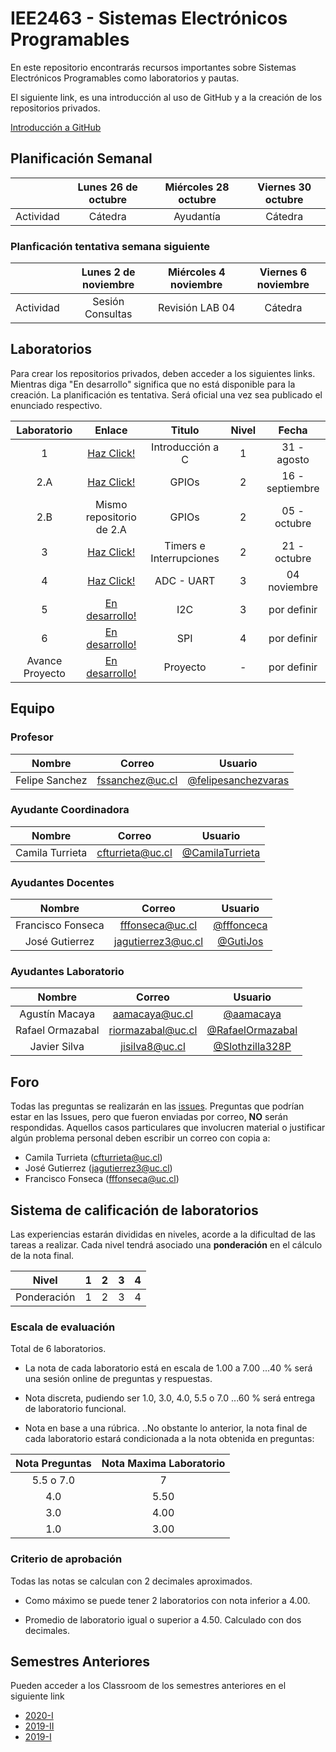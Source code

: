 # IEE2463 - Sistemas Electrónicos Programables

En este repositorio encontrarás recursos importantes sobre Sistemas Electrónicos Programables como laboratorios y pautas. 

El siguiente link, es una introducción al uso de GitHub y a la creación de los repositorios privados.

[Introducción a GitHub](https://github.com/IEE2463/classroom/blob/master/Material%20de%20apoyo/GitHub/Introducción%20a%20GitHub.pdf) 


## Planificación Semanal

|| Lunes 26 de octubre | Miércoles 28 octubre | Viernes 30 octubre |
|:-:|:-:|:-:|:-:|
|Actividad | Cátedra | Ayudantía | Cátedra | 


### Planficación tentativa semana siguiente

|| Lunes 2 de noviembre | Miércoles 4 noviembre | Viernes 6 noviembre |
|:-:|:-:|:-:|:-:|
|Actividad | Sesión Consultas | Revisión LAB 04 | Cátedra | 


## Laboratorios

Para crear los repositorios privados, deben acceder a los siguientes links. Mientras diga "En desarrollo" significa que no está disponible para la creación.
La planificación es tentativa. Será oficial una vez sea publicado el enunciado respectivo.

| Laboratorio |                         Enlace                        | Titulo 			| Nivel |   Fecha     |
|:-----------:|:-----------------------------------------------------:|:--------------:	| :---: |:-----------:|
|      1      | [Haz Click!](https://classroom.github.com/a/XHhyW-R_) | Introducción a C  	| 	1	| 31 - agosto  |
| 	   2.A 	  | [Haz Click!](https://classroom.github.com/a/HtfH4JBC) | GPIOs |	2	| 16 - septiembre |
| 	   2.B	  | Mismo repositorio de 2.A | GPIOs |	2	| 05 - octubre    |
| 	   3 	  | [Haz Click!](https://classroom.github.com/a/ZA6xohvJ) | Timers e Interrupciones       |	2	| 21 - octubre |
| 	   4 	  | [Haz Click!](https://classroom.github.com/a/4NoW7ZmD) | ADC - UART		|	3	| 04 noviembre  |
| 	   5 	  | [En desarrollo!](https://github.com/IEE2463/classroom) | I2C	|	3	| por definir  |
| 	   6 	  | [En desarrollo!](https://www.youtube.com/watch?v=rXRSdiLEdwM) | SPI			|	4	| por definir  |
|  Avance Proyecto	  |[En desarrollo!](https://www.youtube.com/watch?v=a3lcGnMhvsA)|  Proyecto		|	-	| por definir  |


## Equipo

### Profesor
| Nombre |	Correo 	| Usuario |
|:------:|:--------:|:-------:|
| Felipe Sanchez | fssanchez@uc.cl | [@felipesanchezvaras](https://github.com/felipesanchezvaras) |

### Ayudante Coordinadora

| Nombre |	Correo 	| Usuario |
|:------:|:--------:|:-------:|
| Camila Turrieta | cfturrieta@uc.cl | [@CamilaTurrieta](https://github.com/CamilaTurrieta)|

### Ayudantes Docentes

| Nombre |	Correo 	| Usuario |
|:------:|:--------:|:-------:|
| Francisco Fonseca | fffonseca@uc.cl | [@fffonceca](https://github.com/fffonceca) |
| José Gutierrez | jagutierrez3@uc.cl | [@GutiJos](https://github.com/GutiJos) | 

### Ayudantes Laboratorio

| Nombre |	Correo 	| Usuario |
|:------:|:--------:|:-------:|
| Agustín Macaya | aamacaya@uc.cl | [@aamacaya](https://github.com/aamacaya) |
| Rafael Ormazabal |  riormazabal@uc.cl  | [@RafaelOrmazabal](https://github.com/RafaelOrmazabal) | 
| Javier Silva | jisilva8@uc.cl | [@Slothzilla328P](https://github.com/Slothzilla328P) | 


## Foro

Todas las preguntas se realizarán en las [issues](../../issues). Preguntas que podrían estar en las Issues, pero que fueron enviadas por correo, **NO** serán respondidas. Aquellos casos particulares que involucren material o justificar algún problema personal deben escribir un correo con copia a:

- Camila Turrieta (cfturrieta@uc.cl)
- José Gutierrez (jagutierrez3@uc.cl)
- Francisco Fonseca (fffonseca@uc.cl)

## Sistema de calificación de laboratorios

Las experiencias estarán divididas en niveles, acorde a la dificultad de las tareas a realizar. Cada nivel tendrá asociado una **ponderación** en el cálculo de la nota final.


| Nivel			| 1  	|  2 	|  3 	|  4 	| 
|:-:			|:-:	|---	|---	|---	|
| Ponderación 	| 1		| 2 	| 3		| 4		|



### Escala de evaluación

Total de 6 laboratorios.

+ La nota de cada laboratorio está en escala de 1.00 a 7.00
...40 % será una sesión online de preguntas y respuestas. 
+ Nota discreta, pudiendo ser 1.0, 3.0, 4.0, 5.5 o 7.0
...60 % será entrega de laboratorio funcional.


+ Nota en base a una rúbrica.
..No obstante lo anterior, la nota final de cada laboratorio estará condicionada a la nota obtenida en preguntas:

| Nota Preguntas | Nota Maxima Laboratorio | 
|:-:			|:-:	|
| 5.5 o 7.0 | 7 | 
| 4.0 | 5.50 | 
| 3.0 | 4.00 |
| 1.0 | 3.00 |


### Criterio de aprobación

Todas las notas se calculan con 2 decimales aproximados.

- Como máximo se puede tener 2 laboratorios con nota inferior a 4.00.

- Promedio de laboratorio igual o superior a 4.50. Calculado con dos decimales.

## Semestres Anteriores

Pueden acceder a los Classroom de los semestres anteriores en el siguiente link

- [2020-I](https://github.com/IEE2463/classroom-2020-1)
- [2019-II](https://github.com/IEE2463/classroom--2019-II)
- [2019-I](https://github.com/IEE2463/classroom---2019-I)


